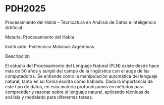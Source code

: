 # PDH2025
Procesamiento del Habla - Tecnicatura en Análisis de Datos e Inteligencia Artificial

Materia: Procesamiento del Habla

Institución: Politécnico Malvinas Argentinas

Descripción

El estudio del Procesamiento del Lenguaje Natural (PLN) existe desde hace más de 50 años y surgió del campo de la lingüística con el auge de las computadoras. Se entiende como la manipulación automática del lenguaje natural, tanto en su forma escrita como hablada.
Dada la importancia de este tipo de datos, en esta materia profundizamos en métodos para comprender y razonar sobre el lenguaje natural, aplicando técnicas de análisis y modelado para diferentes tareas.
